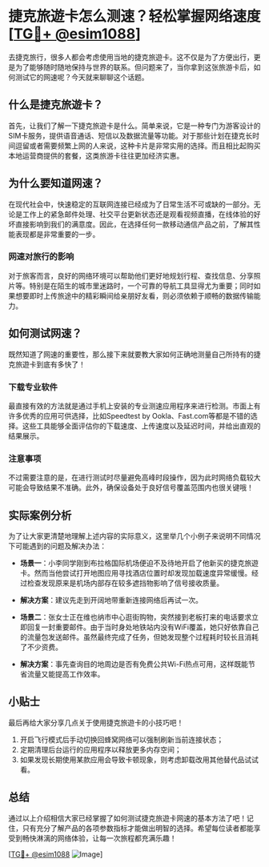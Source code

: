 # 捷克旅遊卡怎么测速？轻松掌握网络速度[[TG💪+ @esim1088](https://t.me/s/esim1088)]

去捷克旅行，很多人都会考虑使用当地的捷克旅遊卡。这不仅是为了方便出行，更是为了能够随时随地保持与世界的联系。但问题来了，当你拿到这张旅游卡后，如何测试它的网速呢？今天就来聊聊这个话题。

## 什么是捷克旅遊卡？

首先，让我们了解一下捷克旅遊卡是什么。简单来说，它是一种专门为游客设计的SIM卡服务，提供语音通话、短信以及数据流量等功能。对于那些计划在捷克长时间逗留或者需要频繁上网的人来说，这种卡片是非常实用的选择。而且相比起购买本地运营商提供的套餐，这类旅游卡往往更加经济实惠。

## 为什么要知道网速？

在现代社会中，快速稳定的互联网连接已经成为了日常生活不可或缺的一部分。无论是工作上的紧急邮件处理、社交平台更新状态还是观看视频直播，在线体验的好坏直接影响到我们的满意度。因此，在选择任何一款移动通信产品之前，了解其性能表现都是非常重要的一步。

### 网速对旅行的影响

对于旅客而言，良好的网络环境可以帮助他们更好地规划行程、查找信息、分享照片等。特别是在陌生的城市里迷路时，一个可靠的导航工具显得尤为重要；同时如果想要即时上传旅途中的精彩瞬间给亲朋好友看，则必须依赖于顺畅的数据传输能力。

## 如何测试网速？

既然知道了网速的重要性，那么接下来就要教大家如何正确地测量自己所持有的捷克旅遊卡到底有多快了！

### 下载专业软件

最直接有效的方法就是通过手机上安装的专业测速应用程序来进行检测。市面上有许多优秀的应用可供选择，比如Speedtest by Ookla、Fast.com等都是不错的选择。这些工具能够全面评估你的下载速度、上传速度以及延迟时间，并给出直观的结果展示。

### 注意事项

不过需要注意的是，在进行测试时尽量避免高峰时段操作，因为此时网络负载较大可能会导致结果不准确。此外，确保设备处于良好信号覆盖范围内也很关键哦！

## 实际案例分析

为了让大家更清楚地理解上述内容的实际意义，这里举几个小例子来说明不同情况下可能遇到的问题及解决办法：

- **场景一**：小李同学刚到布拉格国际机场便迫不及待地开启了他新买的捷克旅遊卡。然而当他尝试打开地图应用寻找酒店位置时却发现加载速度异常缓慢。经过检查发现原来是机场内部存在较多遮挡物影响了信号接收质量。
  
- **解决方案**：建议先走到开阔地带重新连接网络后再试一次。

- **场景二**：张女士正在维也纳市中心逛街购物，突然接到老板打来的电话要求立即回复一封重要邮件。由于当时身处地铁站内没有WiFi覆盖，她只好依靠自己的流量包发送邮件。虽然最终完成了任务，但她发现整个过程耗时较长且消耗了不少资费。

- **解决方案**：事先查询目的地周边是否有免费公共Wi-Fi热点可用，这样既能节省流量又能提高工作效率。

## 小贴士

最后再给大家分享几点关于使用捷克旅遊卡的小技巧吧！

1. 开启飞行模式后手动切换回蜂窝网络可以强制刷新当前连接状态；
2. 定期清理后台运行的应用程序以释放更多内存空间；
3. 如果发现长期使用某款应用会导致卡顿现象，则考虑卸载改用其他替代品试试看。

## 总结

通过以上介绍相信大家已经掌握了如何测试捷克旅遊卡网速的基本方法了吧！记住，只有充分了解产品的各项参数指标才能做出明智的选择。希望每位读者都能享受到畅快淋漓的网络体验，让每一次旅程都充满乐趣！

[[TG💪+ @esim1088](https://t.me/s/esim1088) ![Image](https://i.postimg.cc/4NQfJmqS/Snipaste-2025-05-13-00-14-12.png)]